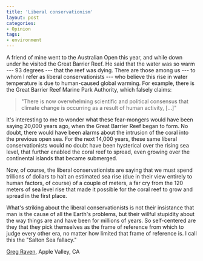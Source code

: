```yaml
---
title: 'Liberal conservationism'
layout: post
categories:
- Opinion
tags:
- environment
---
```


A friend of mine went to the Australian Open this year, and while down under he visited the Great Barrier Reef. He said that the water was so warm --- 93 degrees --- that the reef was dying. There are those among us --- to whom I refer as liberal conservationists --- who believe this rise in water temperature is due to human-caused global warming. For example, there is the Great Barrier Reef Marine Park Authority, which falsely claims:  
  
> "There is now overwhelming scientific and political consensus that climate change is occurring as a result of human activity, \[...\]"

It's interesting to me to wonder what these fear-mongers would have been saying 20,000 years ago, when the Great Barrier Reef began to form. No doubt, there would have been alarms about the intrusion of the coral into the previous open sea. For the next 14,000 years, these same liberal conservationists would no doubt have been hysterical over the rising sea level, that further enabled the coral reef to spread, even growing over the continental islands that became submerged.

Now, of course, the liberal conservationists are saying that we must spend trillions of dollars to halt an estimated sea rise (due in their view entirely to human factors, of course) of a couple of meters, a far cry from the 120 meters of sea level rise that made it possible for the coral reef to grow and spread in the first place.

What's striking about the liberal conservationists is not their insistance that man is the cause of all the Earth's problems, but their willful stupidity about the way things are and have been for millions of years. So self-centered are they that they pick themselves as the frame of reference from which to judge every other era, no matter how limited that frame of reference is. I call this the "Salton Sea fallacy."

[Greg Raven](https://www.gregraven.org/), Apple Valley, CA
